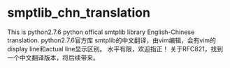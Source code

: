 # smptlib_chn_translation

This is python2.7.6 python offical smtplib library English-Chinese translation.
python2.7.6官方库 smtplib的中文翻译，由vim编辑，会有vim的display line和actual line显示区别。 水平有限，欢迎指正！ 关于RFC821，找到一个中文翻译版本，将后续带来。
